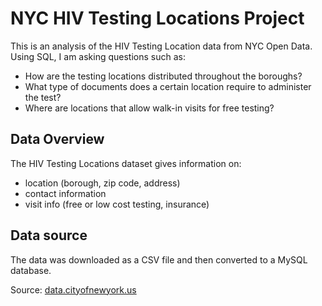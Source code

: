 # NYC HIV Testing Locations Project
This is an analysis of the HIV Testing Location data from NYC Open Data. Using SQL, I am asking questions such as:
* How are the testing locations distributed throughout the boroughs?
* What type of documents does a certain location require to administer the test?
* Where are locations that allow walk-in visits for free testing?


## Data Overview
The HIV Testing Locations dataset gives information on:
* location (borough, zip code, address)
* contact information
* visit info (free or low cost testing, insurance)


## Data source
The data was downloaded as a CSV file and then converted to a MySQL database. 

Source: [data.cityofnewyork.us](https://data.cityofnewyork.us/Health/HIV-Testing-Locations/72ss-25qh)
